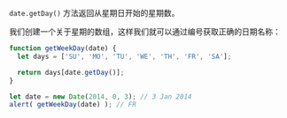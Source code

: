 `date.getDay()` 方法返回从星期日开始的星期数。

我们创建一个关于星期的数组，这样我们就可以通过编号获取正确的日期名称：

```js run demo
function getWeekDay(date) {
  let days = ['SU', 'MO', 'TU', 'WE', 'TH', 'FR', 'SA'];

  return days[date.getDay()];
}

let date = new Date(2014, 0, 3); // 3 Jan 2014
alert( getWeekDay(date) ); // FR
```
